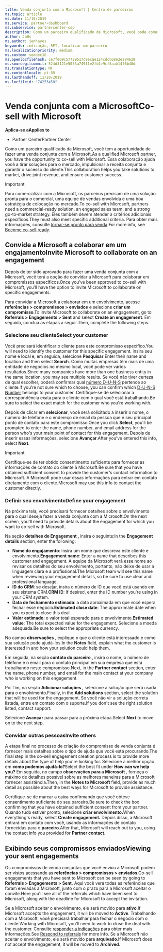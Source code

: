 ```yaml
---
title: Venda conjunta com a Microsoft | Centro de parceiros
ms.topic: article
ms.date: 11/15/2019
ms.service: partner-dashboard
ms.subservice: partnercenter-csp
description: Como um parceiro qualificado da Microsoft, você pode comercializar com a Microsoft. Saiba como definir compromissos, convidar a Microsoft para colaborar ou exibir compromissos enviados.
author: JnHs
ms.author: jenhayes
keywords: indicação, RFI, localizar um parceiro
ms.localizationpriority: medium
ms.custom: seodec18
ms.openlocfilehash: ce7fe09c57729517c9ecae124cdcb68e2ea84628
ms.sourcegitcommit: 524d3121e5053a74911e2fd4e9cf5aab14f6b48d
ms.translationtype: MT
ms.contentlocale: pt-BR
ms.lasthandoff: 11/20/2019
ms.locfileid: "74253450"
---
```

# <a name="co-sell-with-microsoft"></a><span data-ttu-id="43d8d-105">Venda conjunta com a Microsoft</span><span class="sxs-lookup"><span data-stu-id="43d8d-105">Co-sell with Microsoft</span></span>

<span data-ttu-id="43d8d-106">**Aplica-se a**</span><span class="sxs-lookup"><span data-stu-id="43d8d-106">**Applies to**</span></span>

-  <span data-ttu-id="43d8d-107">Partner Center</span><span class="sxs-lookup"><span data-stu-id="43d8d-107">Partner Center</span></span>

<span data-ttu-id="43d8d-108">Como um parceiro qualificado da Microsoft, você tem a oportunidade de fazer uma venda conjunta com a Microsoft.</span><span class="sxs-lookup"><span data-stu-id="43d8d-108">As a qualified Microsoft partner, you have the opportunity to co-sell with Microsoft.</span></span> <span data-ttu-id="43d8d-109">Essa colaboração ajuda você a tirar soluções para o mercado, impulsionar a receita conjunta e garantir o sucesso do cliente.</span><span class="sxs-lookup"><span data-stu-id="43d8d-109">This collaboration helps you take solutions to market, drive joint revenue, and ensure customer success.</span></span>

> [!IMPORTANT]
> <span data-ttu-id="43d8d-110">Para comercializar com a Microsoft, os parceiros precisam de uma solução pronta para o comercial, uma equipe de vendas envolvida e uma boa estratégia de colocação no mercado.</span><span class="sxs-lookup"><span data-stu-id="43d8d-110">To co-sell with Microsoft, partners need a commercial-ready solution, an engaged sales team, and a strong go-to-market strategy.</span></span> <span data-ttu-id="43d8d-111">Eles também devem atender a critérios adicionais específicos.</span><span class="sxs-lookup"><span data-stu-id="43d8d-111">They must also meet specific additional criteria.</span></span> <span data-ttu-id="43d8d-112">Para obter mais informações, consulte [tornar-se pronto para venda](https://partner.microsoft.com/reach-customers/selling-with-microsoft#become-ready).</span><span class="sxs-lookup"><span data-stu-id="43d8d-112">For more info, see [Become co-sell ready](https://partner.microsoft.com/reach-customers/selling-with-microsoft#become-ready).</span></span>

## <a name="invite-microsoft-to-collaborate-on-an-engagement"></a><span data-ttu-id="43d8d-113">Convide a Microsoft a colaborar em um engajamento</span><span class="sxs-lookup"><span data-stu-id="43d8d-113">Invite Microsoft to collaborate on an engagement</span></span>

<span data-ttu-id="43d8d-114">Depois de ter sido aprovado para fazer uma venda conjunta com a Microsoft, você terá a opção de convidar a Microsoft para colaborar em compromissos específicos.</span><span class="sxs-lookup"><span data-stu-id="43d8d-114">Once you've been approved to co-sell with Microsoft, you'll have the option to invite Microsoft to collaborate on specific engagements.</span></span>

<span data-ttu-id="43d8d-115">Para convidar a Microsoft a colaborar em um envolvimento, acesse **referências > compromissos > enviados** e selecione **criar um compromisso**.</span><span class="sxs-lookup"><span data-stu-id="43d8d-115">To invite Microsoft to collaborate on an engagement, go to **Referrals > Engagements > Sent** and select **Create an engagement**.</span></span> <span data-ttu-id="43d8d-116">Em seguida, conclua as etapas a seguir.</span><span class="sxs-lookup"><span data-stu-id="43d8d-116">Then, complete the following steps.</span></span>

### <a name="select-your-customer"></a><span data-ttu-id="43d8d-117">Selecione seu cliente</span><span class="sxs-lookup"><span data-stu-id="43d8d-117">Select your customer</span></span>

<span data-ttu-id="43d8d-118">Você precisará identificar o cliente para este compromisso específico.</span><span class="sxs-lookup"><span data-stu-id="43d8d-118">You will need to identify the customer for this specific engagement.</span></span> <span data-ttu-id="43d8d-119">Insira seu nome e local e, em seguida, selecione **Pesquisar**.</span><span class="sxs-lookup"><span data-stu-id="43d8d-119">Enter their name and location and then select **Search**.</span></span> <span data-ttu-id="43d8d-120">Como muitas empresas têm mais de uma entidade de negócios no mesmo local, você pode ver vários resultados.</span><span class="sxs-lookup"><span data-stu-id="43d8d-120">Since many companies have more than one business entity in the same location, you may see multiple results.</span></span> <span data-ttu-id="43d8d-121">Se você não tiver certeza de qual escolher, poderá confirmar qual [número D-U-N-S](https://www.dnb.com/duns-number.html) pertence ao cliente.</span><span class="sxs-lookup"><span data-stu-id="43d8d-121">If you're not sure which to choose, you can confirm which [D-U-N-S Number](https://www.dnb.com/duns-number.html) belongs to your customer.</span></span> <span data-ttu-id="43d8d-122">Certifique-se de selecionar a correspondência exata para o cliente com o qual você está trabalhando.</span><span class="sxs-lookup"><span data-stu-id="43d8d-122">Be sure to select the exact match for the customer who you're working with.</span></span> 

<span data-ttu-id="43d8d-123">Depois de clicar em **selecionar**, você será solicitado a inserir o nome, o número de telefone e o endereço de email da pessoa que é seu principal ponto de contato para este compromisso.</span><span class="sxs-lookup"><span data-stu-id="43d8d-123">Once you click **Select**, you'll be prompted to enter the name, phone number, and email address for the person who's your main point of contact for this engagement.</span></span> <span data-ttu-id="43d8d-124">Depois de inserir essas informações, selecione **Avançar**.</span><span class="sxs-lookup"><span data-stu-id="43d8d-124">After you've entered this info, select **Next**.</span></span>

> [!IMPORTANT]
> <span data-ttu-id="43d8d-125">Certifique-se de ter obtido consentimento suficiente para fornecer as informações de contato do cliente à Microsoft.</span><span class="sxs-lookup"><span data-stu-id="43d8d-125">Be sure that you have obtained sufficient consent to provide the customer's contact information to Microsoft.</span></span> <span data-ttu-id="43d8d-126">A Microsoft pode usar essas informações para entrar em contato diretamente com o cliente.</span><span class="sxs-lookup"><span data-stu-id="43d8d-126">Microsoft may use this info to contact the customer directly.</span></span>

### <a name="define-your-engagement"></a><span data-ttu-id="43d8d-127">Definir seu envolvimento</span><span class="sxs-lookup"><span data-stu-id="43d8d-127">Define your engagement</span></span>

<span data-ttu-id="43d8d-128">Na próxima tela, você precisará fornecer detalhes sobre o envolvimento para o qual deseja fazer a venda conjunta com a Microsoft.</span><span class="sxs-lookup"><span data-stu-id="43d8d-128">On the next screen, you'll need to provide details about the engagement for which you want to co-sell with Microsoft.</span></span>

<span data-ttu-id="43d8d-129">Na seção **detalhes do Engagement** , insira o seguinte:</span><span class="sxs-lookup"><span data-stu-id="43d8d-129">In the **Engagement details** section, enter the following:</span></span>
- <span data-ttu-id="43d8d-130">**Nome do engajamento**: Insira um nome que descreva este cliente e envolvimento.</span><span class="sxs-lookup"><span data-stu-id="43d8d-130">**Engagement name**: Enter a name that describes this customer and engagement.</span></span> <span data-ttu-id="43d8d-131">A equipe da Microsoft verá esse nome ao revisar os detalhes do seu envolvimento, portanto, não deixe de usar a linguagem clara e a profissional.</span><span class="sxs-lookup"><span data-stu-id="43d8d-131">The Microsoft team will see this name when reviewing your engagement details, so be sure to use clear and professional language.</span></span>
- <span data-ttu-id="43d8d-132">**ID do CRM**: se desejar, insira o número de ID que você está usando em seu sistema CRM.</span><span class="sxs-lookup"><span data-stu-id="43d8d-132">**CRM ID**: If desired, enter the ID number you're using in your CRM system.</span></span>
- <span data-ttu-id="43d8d-133">**Data de fechamento estimada**: a data aproximada em que você espera fechar esse negócio.</span><span class="sxs-lookup"><span data-stu-id="43d8d-133">**Estimated close date**: The approximate date when you expect to close this deal.</span></span>
- <span data-ttu-id="43d8d-134">**Valor estimado**: o valor total esperado para o envolvimento.</span><span class="sxs-lookup"><span data-stu-id="43d8d-134">**Estimated value**: The total expected value for the engagement.</span></span> <span data-ttu-id="43d8d-135">Selecione a moeda adequada.</span><span class="sxs-lookup"><span data-stu-id="43d8d-135">Be sure to select the appropriate currency.</span></span>

<span data-ttu-id="43d8d-136">No campo **observações** , explique o que o cliente está interessado e como sua solução pode ajudá-los.</span><span class="sxs-lookup"><span data-stu-id="43d8d-136">In the **Notes** field, explain what the customer is interested in and how your solution could help them.</span></span>

 <span data-ttu-id="43d8d-137">Em seguida, na seção **contato do parceiro** , insira o nome, o número de telefone e o email para o contato principal em sua empresa que está trabalhando neste compromisso.</span><span class="sxs-lookup"><span data-stu-id="43d8d-137">Next, in the **Partner contact** section, enter the name, phone number, and email for the main contact at your company who is working on this engagement.</span></span>

<span data-ttu-id="43d8d-138">Por fim, na seção **Adicionar soluções** , selecione a solução que será usada para o envolvimento.</span><span class="sxs-lookup"><span data-stu-id="43d8d-138">Finally, in the **Add solutions** section, select the solution that will be used for the engagement.</span></span> <span data-ttu-id="43d8d-139">Se você não vir a solução correta listada, entre em contato com o suporte.</span><span class="sxs-lookup"><span data-stu-id="43d8d-139">If you don't see the right solution listed, contact support.</span></span>

<span data-ttu-id="43d8d-140">Selecione **Avançar** para passar para a próxima etapa.</span><span class="sxs-lookup"><span data-stu-id="43d8d-140">Select **Next** to move on to the next step.</span></span>

### <a name="invite-others"></a><span data-ttu-id="43d8d-141">Convidar outras pessoas</span><span class="sxs-lookup"><span data-stu-id="43d8d-141">Invite others</span></span>

<span data-ttu-id="43d8d-142">A etapa final no processo de criação do compromisso de venda conjunta é fornecer mais detalhes sobre o tipo de ajuda que você está procurando.</span><span class="sxs-lookup"><span data-stu-id="43d8d-142">The final step in the co-sell engagement creation process is to provide more details about the type of help you're looking for.</span></span> <span data-ttu-id="43d8d-143">Selecione a melhor opção em **como podemos ajudá-lo?**</span><span class="sxs-lookup"><span data-stu-id="43d8d-143">Select the best fit under **How can we help you?**</span></span> <span data-ttu-id="43d8d-144">Em seguida, no campo **observações para a Microsoft** , forneça o máximo de detalhes possível sobre as melhores maneiras para a Microsoft fornecer assistência.</span><span class="sxs-lookup"><span data-stu-id="43d8d-144">Then, in the **Notes to Microsoft** field, provide as much detail as possible about the best ways for Microsoft to provide assistance.</span></span>

<span data-ttu-id="43d8d-145">Certifique-se de marcar a caixa confirmando que você obteve consentimento suficiente do seu parceiro.</span><span class="sxs-lookup"><span data-stu-id="43d8d-145">Be sure to check the box confirming that you have obtained sufficient consent from your partner.</span></span> <span data-ttu-id="43d8d-146">Quando tudo estiver pronto, selecione **criar envolvimento.**</span><span class="sxs-lookup"><span data-stu-id="43d8d-146">When everything's ready, select **Create engagement.**</span></span> <span data-ttu-id="43d8d-147">Depois disso, a Microsoft entrará em contato com você, usando as informações de contato fornecidas para o **parceiro**.</span><span class="sxs-lookup"><span data-stu-id="43d8d-147">After that, Microsoft will reach out to you, using the contact info you provided for **Partner contact**.</span></span>

## <a name="viewing-your-sent-engagements"></a><span data-ttu-id="43d8d-148">Exibindo seus compromissos enviados</span><span class="sxs-lookup"><span data-stu-id="43d8d-148">Viewing your sent engagements</span></span>

<span data-ttu-id="43d8d-149">Os compromissos de venda conjuntas que você enviou à Microsoft podem ser vistos acessando as **referências > compromissos > enviados**.</span><span class="sxs-lookup"><span data-stu-id="43d8d-149">Co-sell engagements that you have sent to Microsoft can be seen by going to **Referrals > Engagements > Sent**.</span></span> <span data-ttu-id="43d8d-150">Aqui você verá todas as referências que foram enviadas à Microsoft, junto com o prazo para a Microsoft aceitar o convite.</span><span class="sxs-lookup"><span data-stu-id="43d8d-150">Here you'll see all of the referrals which have been sent to Microsoft, along with the deadline for Microsoft to accept the invitation.</span></span>

<span data-ttu-id="43d8d-151">Se a Microsoft aceitar o envolvimento, ele será movido para **ativo**.</span><span class="sxs-lookup"><span data-stu-id="43d8d-151">If Microsoft accepts the engagement, it will be moved to **Active**.</span></span> <span data-ttu-id="43d8d-152">Trabalhando com a Microsoft, você precisará trabalhar para fechar o negócio com o cliente.</span><span class="sxs-lookup"><span data-stu-id="43d8d-152">Working with Microsoft, you'll need to work to close the deal with the customer.</span></span> <span data-ttu-id="43d8d-153">Consulte [responder a indicações](responding-to-referrals.md) para obter mais informações.</span><span class="sxs-lookup"><span data-stu-id="43d8d-153">See [Respond to referrals](responding-to-referrals.md) for more info.</span></span> <span data-ttu-id="43d8d-154">Se a Microsoft não aceitar o envolvimento, ele será movido para **arquivado**.</span><span class="sxs-lookup"><span data-stu-id="43d8d-154">If Microsoft does not accept the engagement, it will be moved to **Archived**.</span></span>
